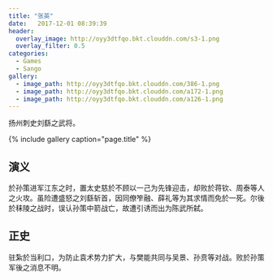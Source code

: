```yaml
---
title: "张英"
date:   2017-12-01 08:39:39
header:
  overlay_image: http://oyy3dtfqo.bkt.clouddn.com/s3-1.png
  overlay_filter: 0.5
categories:
  - Games
  - Sango
gallery:
  - image_path: http://oyy3dtfqo.bkt.clouddn.com/386-1.png
  - image_path: http://oyy3dtfqo.bkt.clouddn.com/a172-1.png
  - image_path: http://oyy3dtfqo.bkt.clouddn.com/a126-1.png
---
```


扬州刺史刘繇之武将。

{% include gallery caption="page.title" %}

## 演义

於孙策进军江东之时，置太史慈於不顾以一己为先锋迎击，却败於蒋钦、周泰等人之火攻。虽险遭盛怒之刘繇斩首，因同僚笮融、薛礼等为其求情而免於一死。尔後於秣陵之战时，误认孙策中箭战亡，故遭引诱而出为陈武所弑。

## 正史

驻紮於当利口，为防止袁术势力扩大，与樊能共同与吴景、孙贲等对战。败於孙策军後之消息不明。